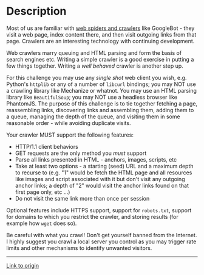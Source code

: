 # Description 

Most of us are familiar with [web spiders and crawlers](https://en.wikipedia.org/wiki/Web_crawler) like GoogleBot - they visit a web page, index content there, and then visit outgoing links from that page. Crawlers are an interesting technology with continuing development. 

Web crawlers marry queuing and HTML parsing and form the basis of search engines etc. Writing a simple crawler is a good exercise in putting a few things together. Writing a _well behaved_ crawler is another step up. 

For this challenge you may use any *single shot* web client you wish, e.g. Python's `httplib` or any of a number of `libcurl` bindings; you may NOT use a crawling library like Mechanize or whatnot. You may use an HTML parsing library like `BeautifulSoup`; you may NOT use a headless browser like PhantomJS. The purpose of this challenge is to tie together fetching a page, reassembling links, discovering links and assembling them, adding them to a queue, managing the depth of the queue, and visiting them in some reasonable order - while avoiding duplicate visits. 

Your crawler MUST support the following features:

* HTTP/1.1 client behaviors
* GET requests are the only method you _must_ support
* Parse all links presented in HTML - anchors, images, scripts, etc
* Take at least two options - a starting (seed) URL and a maximum depth to recurse to (e.g. "1" would be fetch the HTML page and all resources like images and script associated with it but don't visit any outgoing anchor links; a depth of "2" would visit the anchor links found on that first page only, etc ...)
* Do not visit the same link more than once per session

Optional features include HTTPS support, support for `robots.txt`, support for domains to which you restrict the crawler, and storing results (for example how `wget` does so). 

Be careful with what you crawl! Don't get yourself banned from the Internet. I highly suggest you crawl a local server you control as you may trigger rate limits and other mechanisms to identify unwanted visitors.

---

[Link to origin](https://www.reddit.com/r/dailyprogrammer/7dlaeq)